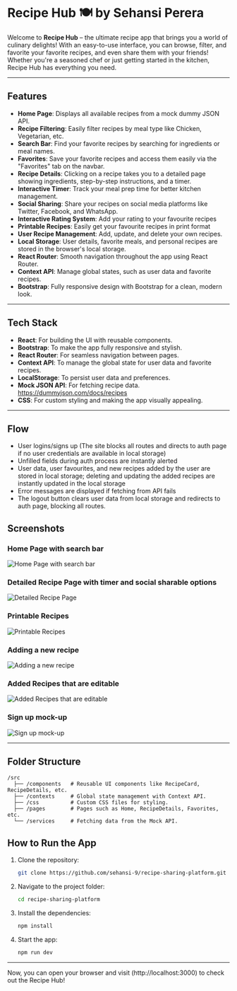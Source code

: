 # Recipe Hub 🍽️ by Sehansi Perera

Welcome to **Recipe Hub** – the ultimate recipe app that brings you a world of culinary delights! With an easy-to-use interface, you can browse, filter, and favorite your favorite recipes, and even share them with your friends! Whether you're a seasoned chef or just getting started in the kitchen, Recipe Hub has everything you need. 

---

## Features 

- **Home Page**: Displays all available recipes from a mock dummy JSON API. 
- **Recipe Filtering**: Easily filter recipes by meal type like Chicken, Vegetarian, etc.
- **Search Bar**: Find your favorite recipes by searching for ingredients or meal names. 
- **Favorites**: Save your favorite recipes and access them easily via the "Favorites" tab on the navbar. 
- **Recipe Details**: Clicking on a recipe takes you to a detailed page showing ingredients, step-by-step instructions, and a timer. 
- **Interactive Timer**: Track your meal prep time for better kitchen management. 
- **Social Sharing**: Share your recipes on social media platforms like Twitter, Facebook, and WhatsApp. 
- **Interactive Rating System**: Add your rating to your favourite recipes
- **Printable Recipes**: Easily get your favourite recipes in print format 
- **User Recipe Management**: Add, update, and delete your own recipes. 
- **Local Storage**: User details, favorite meals, and personal recipes are stored in the browser's local storage. 
- **React Router**: Smooth navigation throughout the app using React Router. 
- **Context API**: Manage global states, such as user data and favorite recipes. 
- **Bootstrap**: Fully responsive design with Bootstrap for a clean, modern look. 

---

## Tech Stack 

- **React**: For building the UI with reusable components.
- **Bootstrap**: To make the app fully responsive and stylish.
- **React Router**: For seamless navigation between pages.
- **Context API**: To manage the global state for user data and favorite recipes.
- **LocalStorage**: To persist user data and preferences.
- **Mock JSON API**: For fetching recipe data. <https://dummyjson.com/docs/recipes>
- **CSS**: For custom styling and making the app visually appealing.

---
## Flow
- User logins/signs up (The site blocks all routes and directs to auth page if no user credentials are available in local storage)
- Unfilled fields during auth process are instantly alerted
- User data, user favourites, and new recipes added by the user are stored in local storage; deleting and updating the added recipes are instantly updated in the local storage
- Error messages are displayed if fetching from API fails
- The logout button clears user data from local storage and redirects to auth page, blocking all routes.

## Screenshots 

### Home Page with search bar
![Home Page with search bar](https://github.com/user-attachments/assets/2cdece7b-5eb8-4053-8065-f1d58f6bb7be)
### Detailed Recipe Page with timer and social sharable options
![Detailed Recipe Page](https://github.com/user-attachments/assets/ae8698fc-1645-4bdc-be90-af8cb7282087)
### Printable Recipes
![Printable Recipes](https://github.com/user-attachments/assets/10e25326-6d31-4ac2-af6f-133625ec7992)
### Adding a new recipe
![Adding a new recipe](https://github.com/user-attachments/assets/b63744af-7031-453f-9421-6240fbd3a01c)
### Added Recipes that are editable
![Added Recipes that are editable](https://github.com/user-attachments/assets/529292f9-6e6a-40a7-a08e-cdf78409eee3)
### Sign up mock-up
![Sign up mock-up](https://github.com/user-attachments/assets/af213a21-42c7-46fc-b8de-8d595a9ff8af)

---

## Folder Structure 

```plaintext
/src
  ├── /components   # Reusable UI components like RecipeCard, RecipeDetails, etc.
  ├── /contexts     # Global state management with Context API.
  ├── /css          # Custom CSS files for styling.
  ├── /pages        # Pages such as Home, RecipeDetails, Favorites, etc.
  └── /services     # Fetching data from the Mock API.
```
## How to Run the App 

1. Clone the repository:
   ```bash
   git clone https://github.com/sehansi-9/recipe-sharing-platform.git
   ```
2. Navigate to the project folder:
   ```bash
   cd recipe-sharing-platform
   ```
2. Install the dependencies:
   ```bash
   npm install
   ```
3. Start the app:
   ```bash
   npm run dev
   ```
 ---
Now, you can open your browser and visit (http://localhost:3000) to check out the Recipe Hub! 
